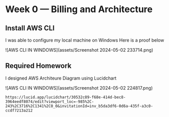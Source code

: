 # Week 0 — Billing and Architecture

## Install AWS CLI
I was able to configure my local machine on Windows
Here is a proof below

![AWS CLI IN WINDOWS](assets/Screenshot 2024-05-02 233714.png)

## Required Homework


 I designed AWS Architeure Diagram using Lucidchart

![AWS CLI IN WINDOWS](assets/Screenshot 2024-05-02 224817.png)

```
https://lucid.app/lucidchart/30532c89-f68e-414d-bec8-3964eedf8074/edit?viewport_loc=-985%2C-243%2C3716%2C1341%2C0_0&invitationId=inv_b5da3df6-0d6a-435f-a3c0-ccdf7213a212
```

